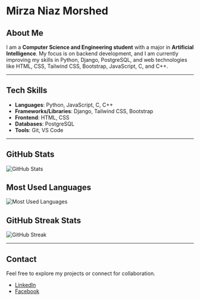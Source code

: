 # Mirza Niaz Morshed  
  
## About Me  
I am a **Computer Science and Engineering student** with a major in **Artificial Intelligence**. My focus is on backend development, and I am currently improving my skills in Python, Django, PostgreSQL, and web technologies like HTML, CSS, Tailwind CSS, Bootstrap, JavaScript, C, and C++.  

---

## Tech Skills  
- **Languages**: Python, JavaScript, C, C++  
- **Frameworks/Libraries**: Django, Tailwind CSS, Bootstrap  
- **Frontend**: HTML, CSS  
- **Databases**: PostgreSQL  
- **Tools**: Git, VS Code  

---

## GitHub Stats  
![GitHub Stats](https://github-readme-stats.vercel.app/api?username=mirzaniazmorshed&show_icons=true&hide_title=true&count_private=true&theme=default)  

## Most Used Languages  
![Most Used Languages](https://github-readme-stats.vercel.app/api/top-langs/?username=mirzaniazmorshed&layout=compact&theme=default)  

## GitHub Streak Stats  
![GitHub Streak](https://github-readme-streak-stats.herokuapp.com/?user=mirzaniazmorshed&theme=default)  

---

## Contact  
Feel free to explore my projects or connect for collaboration.  

- [LinkedIn](https://www.linkedin.com/in/mirzaniazmorshed)  
- [Facebook](https://www.facebook.com/mirzaniazmorshed)  
